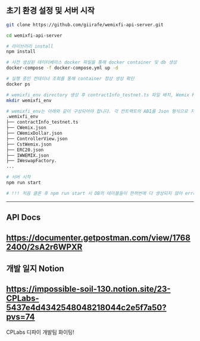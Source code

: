 
## 초기 환경 설정 및 서버 시작

```bash
git clone https://github.com/giirafe/wemixfi-api-server.git

cd wemixfi-api-server

# 라이브러리 install
npm install

# 사전 생성된 데이터베이스 docker 파일을 통해 docker container 및 db 생성
docker-compose -f docker-compose.yml up -d

# 실행 중인 컨테이너 조회를 통해 container 정상 생성 확인
docker ps

# wemixfi_env directory 생성 후 contractInfo_testnet.ts 파일 배치, Wemix Fi 관련 ABI Json 파일 배치
mkdir wemixfi_env

# wemixfi_env는 아래와 같이 구성되어야 합니다. 각 컨트랙트의 ABI를 Json 형식으로 저장/ Testnet에 Deploy된 컨트랙트와 컨트랙트 이름의 정보가 담긴 contractInfo_testnet.ts
.wemixfi_env 
├── contractInfo_testnet.ts
├── CWemix.json
├── CWemixDollar.json
├── ControllerView.json
├── CstWemix.json
├── ERC20.json
├── IWWEMIX.json
├── IWeswapFactory.
...

# 서버 시작 
npm run start

# !!! 처음 클론 후 npm run start 시 DB의 테이블들이 한꺼번에 다 생성되지 않아 error 발생하는 경우가 있습니다. npm run start를 몇번 반복하면 정상적으로 생성 후 서버가 시작됩니다. !!!
```

---
## API Docs
https://documenter.getpostman.com/view/17682400/2sA2r6WPXR
---
## 개발 일지 Notion
**https://impossible-soil-130.notion.site/23-CPLabs-5437e4d4342548048218044c2e5f7a50?pvs=74**
---
CPLabs 디파이 개발팀 화이팅!
